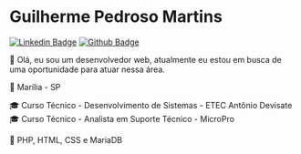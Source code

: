 # Guilherme Pedroso Martins

[![Linkedin Badge](https://img.shields.io/badge/-LinkedIn-blue?style=flat-square&logo=Linkedin&logoColor=white&link=https://www.linkedin.com/in/guilherme-martins-974448207/)](https://www.linkedin.com/in/guilherme-martins-974448207/)
[![Github Badge](https://img.shields.io/badge/-Github-000?style=flat-square&logo=Github&logoColor=white&link=https://github.com/GUIMHARTINS)](https://github.com/GUIMHARTINS)

👋 Olá, eu sou um desenvolvedor web, atualmente eu estou em busca de uma oportunidade para atuar nessa área.

📌 Marília - SP

🎓 Curso Técnico - Desenvolvimento de Sistemas - ETEC Antônio Devisate
🎓 Curso Técnico - Analista em Suporte Técnico - MicroPro

🔧 PHP, HTML, CSS e MariaDB
<!---
GUIMHARTINS/GUIMHARTINS is a ✨ special ✨ repository because its `README.md` (this file) appears on your GitHub profile.
You can click the Preview link to take a look at your changes.
--->
